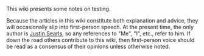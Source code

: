 This wiki presents some notes on testing.

Because the articles in this wiki constitute both explanation and advice, they will occasionally slip into first-person speech. At the present time, the only author is [Justin Searls](http://twitter.com/searls), so any references to "Me", "I", etc., refer to him. If down the road others contribute to this wiki, then first-person voice should be read as a consensus of their opinions unless otherwise noted.
